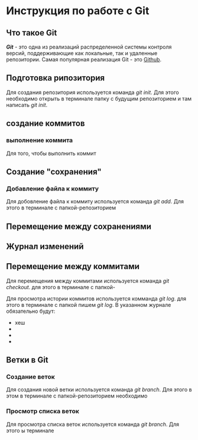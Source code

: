 # Инструкция по работе с Git

## Что такое Git
***Git***  - это одна из реализаций распределенной системы контроля версий, поддерживающие как локальные, так и удаленные репозитории. Самая популярная реализация Git - это [Github](https://github.com).

## Подготовка рипозитория
Для создания репозитория используется команда *git init*. Для этого необходимо открыть в терминале папку с будущим репозиторием и там написать *git init*.

## создание коммитов

### выполнение коммита
Для того, чтобы выполнить коммит

## Создание "сохранения"

### Добавление файла к коммиту
Для добовление файла к коммиту используется команда *git add*. Для этого в терминале с папкой-репозиторием

## Перемещение между сохранениями 

## Журнал изменений

## Перемещение между коммитами 
Для перемещения между коммитами используется команда *git checkout*. для этого в терминале с папкой-

Для просмотра истории коммитов используется комманда *git log*. для этого в терминале с папкой пишем *git log*. В указанном журнале обязательно будут:
* хеш
* 
* 
* 


## Ветки в Git

### Создание веток
Для создания новой ветки используется команда *git branch*. Для этого в этом в терминале  с папкой-репозиторием необходимо

### Просмотр списка веток
Для просмотра списка веток используется команда *git branch*. Для этого ы терминале

##

##
